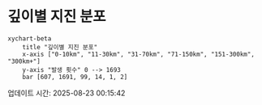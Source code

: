 # 깊이별 지진 분포

```mermaid
xychart-beta
    title "깊이별 지진 분포"
    x-axis ["0-10km", "11-30km", "31-70km", "71-150km", "151-300km", "300km+"]
    y-axis "발생 횟수" 0 --> 1693
    bar [607, 1691, 99, 14, 1, 2]
```

업데이트 시간: 2025-08-23 00:15:42
